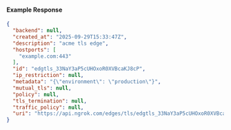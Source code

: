 <!-- Code generated for API Clients. DO NOT EDIT. -->

#### Example Response

```json
{
  "backend": null,
  "created_at": "2025-09-29T15:33:47Z",
  "description": "acme tls edge",
  "hostports": [
    "example.com:443"
  ],
  "id": "edgtls_33NaY3aP5cUHOxoR0XVBcaKJ8cP",
  "ip_restriction": null,
  "metadata": "{\"environment\": \"production\"}",
  "mutual_tls": null,
  "policy": null,
  "tls_termination": null,
  "traffic_policy": null,
  "uri": "https://api.ngrok.com/edges/tls/edgtls_33NaY3aP5cUHOxoR0XVBcaKJ8cP"
}
```
